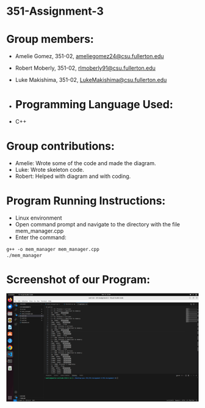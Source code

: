 # 351-Assignment-3

# Group members:
- Amelie Gomez, 351-02, ameliegomez24@csu.fullerton.edu
- Robert Moberly, 351-02, rlmoberly91@csu.fullerton.edu
- Luke Makishima, 351-02, LukeMakishima@csu.fullerton.edu

- # Programming Language Used:
- C++

# Group contributions:
- Amelie: Wrote some of the code and made the diagram.
- Luke: Wrote skeleton code.
- Robert: Helped with diagram and with coding.

# Program Running Instructions:
- Linux environment 
- Open command prompt and navigate to the directory with the file mem_manager.cpp
- Enter the command:
```
g++ -o mem_manager mem_manager.cpp
./mem_manager
```

# Screenshot of our Program:

![Program Output](./output.png)